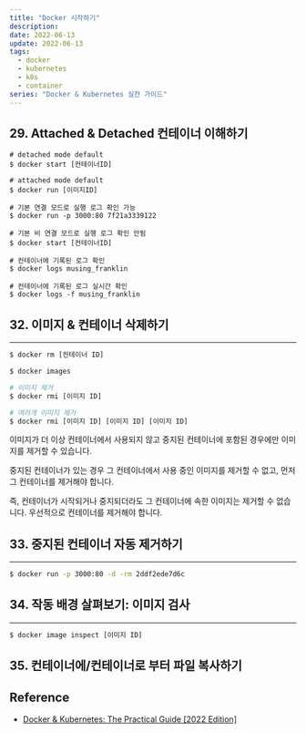 ```yaml
---
title: "Docker 시작하기"
description:
date: 2022-06-13
update: 2022-06-13
tags:
  - docker
  - kubernetes
  - k8s
  - container
series: "Docker & Kubernetes 실전 가이드"
---
```


## 29. Attached & Detached 컨테이너 이해하기
```shell
# detached mode default
$ docker start [컨테이너ID]

# attached mode default
$ docker run [이미지ID]

# 기본 연결 모드로 실행 로그 확인 가능
$ docker run -p 3000:80 7f21a3339122

# 기본 비 연결 모드로 실행 로그 확인 안됨
$ docker start [컨테이너ID]

# 컨테이너에 기록된 로그 확인
$ docker logs musing_franklin

# 컨테이너에 기록된 로그 실시간 확인
$ docker logs -f musing_franklin

```


## 32. 이미지 & 컨테이너 삭제하기

---

```bash
$ docker rm [컨테이너 ID]

$ docker images

# 이미지 제거
$ docker rmi [이미지 ID]

# 여러개 이미지 제거
$ docker rmi [이미지 ID] [이미지 ID] [이미지 ID]
```

이미지가 더 이상 컨테이너에서 사용되지 않고 중지된 컨테이너에 포함된 경우에만
이미지를 제거할 수 있습니다.

중지된 컨테이너가 있는 경우 그 컨테이너에서 사용 중인 이미지를 제거할 수 없고, 먼저 그 컨테이너를 제거해야 합니다.

즉, 컨테이너가 시작되거나 중지되더라도 그 컨테이너에 속한 이미지는 제거할 수 없습니다.
우선적으로 컨테이너를 제거해야 합니다.

## 33. 중지된 컨테이너 자동 제거하기

---

```bash
$ docker run -p 3000:80 -d -rm 2ddf2ede7d6c
```

## 34. 작동 배경 살펴보기: 이미지 검사

---

```bash
$ docker image inspect [이미지 ID]
```

## 35. 컨테이너에/컨테이너로 부터 파일 복사하기

## Reference
* [Docker & Kubernetes: The Practical Guide [2022 Edition]](https://www.udemycom/course/docker-kubernetes-the-practical-guide/)
